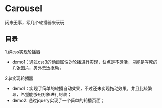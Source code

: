 # Carousel
闲来无事，写几个轮播器来玩玩

## 目录
1.纯css实现轮播器
* demo1：通过css3的动画属性对轮播进行实现，缺点是不灵活，只能是写死的几张图片，另外无法拖动；

2.js实现轮播器
* demo1：实现了简单的轮播自动效果，不过还未实现拖动效果，并且比较繁琐，希望能够用对象进行封装；
* demo2: 通过jquery实现了一个简单的轮播页面；
